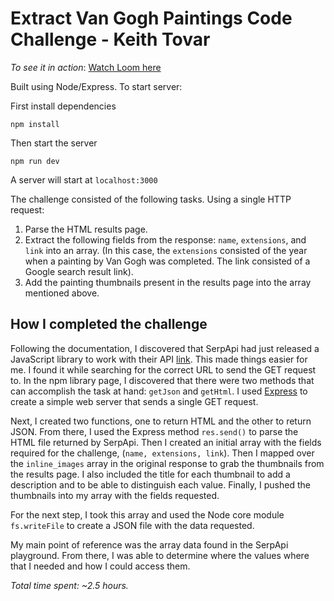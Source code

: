 # Extract Van Gogh Paintings Code Challenge - Keith Tovar

*To see it in action*: [Watch Loom here](https://www.loom.com/share/76eb401239d640c6aae4b06a06217b9e?sid=6efcec06-e255-4257-85b2-bb2e0b723c84)

Built using Node/Express. To start server: 

First install dependencies

`npm install`

Then start the server 

`npm run dev`

A server will start at  `localhost:3000`

The challenge consisted of the following tasks. Using a single HTTP request:

1. Parse the HTML results page.
2. Extract the following fields from the response: `name`, `extensions`, and `link` into an array. (In this case, the `extensions` consisted of the year when a painting by Van Gogh was completed. The link consisted of a Google search result link).
3. Add the painting thumbnails present in the results page into the array mentioned above.

## How I completed the challenge

Following the documentation, I discovered that SerpApi had just released a JavaScript library to work with their API [link](https://serpapi.com/blog/announcing-our-new-library-for-javascript-and-typescript/). This made things easier for me. I found it while searching for the correct URL to send the GET request to. In the npm library page, I discovered that there were two methods that can accomplish the task at hand: `getJson` and `getHtml`. I used [Express](https://github.com/expressjs/express) to create a simple web server that sends a single GET request. 

Next, I created two functions, one to return HTML and the other to return JSON. From there, I used the Express method `res.send()` to parse the HTML file returned by SerpApi. Then I created an initial array with the fields required for the challenge, (`name, extensions, link`). Then I mapped over the `inline_images` array in the original response to grab the thumbnails from the results page. I also included the title for each thumbnail to add a description and to be able to distinguish each value. Finally, I pushed the thumbnails into my array with the fields requested.

For the next step, I took this array and used the Node core module `fs.writeFile` to create a JSON file with the data requested.

My main point of reference was the array data found in the SerpApi playground. From there, I was able to determine where the values where that I needed and how I could access them.


*Total time spent: ~2.5 hours.*
